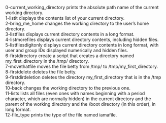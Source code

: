 0-current_working_directory prints the absolute path name of the current working directory. <br />
1-listit displays the contents list of your current directory. <br />
2-bring_me_home changes the working directory to the user’s home directory. <br />
3-listfiles displays current directory contents in a long format. <br />
4-listmorefiles displays current directory contents, including hidden files. <br />
5-listfilesdigitonly displays current directory contents in long format, with user and group IDs displayed numerically and hidden files. <br />
6-firstdirectory create a script that creates a directory named my_first_directory in the /tmp/ directory. <br />
7-movethatfile moves the file betty from /tmp/ to /tmp/my_first_directory. <br />
8-firstdelete deletes the file betty. <br />
9-firstdirdeletion deletes the directory my_first_directory that is in the /tmp directory. <br />
10-back changes the working directory to the previous one. <br />
11-lists lists all files (even ones with names beginning with a period character, which are normally hidden) in the current directory and the parent of the working directory and the /boot directory (in this order), in long format. <br />
12-file_type prints the type of the file named iamafile. <br />
